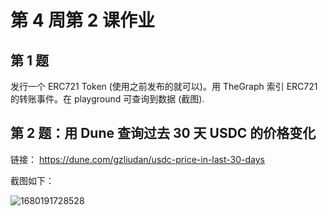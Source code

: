 # 第 4 周第 2 课作业

## 第 1 题

发行一个 ERC721 Token (使用之前发布的就可以)。用 TheGraph 索引 ERC721 的转账事件。在 playground 可查询到数据 (截图).

## 第 2 题：用 Dune 查询过去 30 天 USDC 的价格变化

链接： https://dune.com/gzliudan/usdc-price-in-last-30-days

截图如下：

![1680191728528](https://user-images.githubusercontent.com/7695325/228894459-d8994bbf-64db-4f0a-b77a-1fe2048d3245.png)
